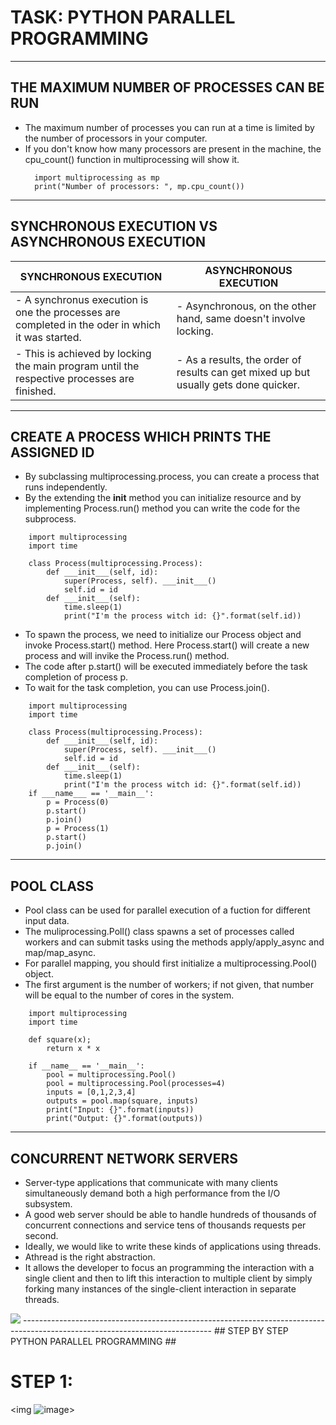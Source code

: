 # TASK: PYTHON PARALLEL PROGRAMMING #

-----------------------------------------------------------------------------------------------------------------------
## THE MAXIMUM NUMBER OF PROCESSES CAN BE RUN ##

- The maximum number of processes you can run at a time is limited by the number of processors in your computer.
- If you don't know how many processors are present in the machine, the cpu_count() function in multiprocessing will show it.
  ```
    import multiprocessing as mp
    print("Number of processors: ", mp.cpu_count())
  ```
------------------------------------------------------------------------------------------------------------------------
## SYNCHRONOUS EXECUTION VS ASYNCHRONOUS EXECUTION ##
|        SYNCHRONOUS EXECUTION          |       ASYNCHRONOUS EXECUTION           |
| ------------------------------------- | -------------------------------------- |
| - A synchronus execution is one the processes are completed in the oder in which it was started. | - Asynchronous, on the other hand, same doesn't involve locking. | 
| - This is achieved by locking the main program until the respective processes are finished. | - As a results, the order of results can get mixed up but usually gets done quicker. |
 
------------------------------------------------------------------------------------------------------------------------
## CREATE A PROCESS WHICH PRINTS THE ASSIGNED ID ##

- By subclassing multiprocessing.process, you can create a process that runs independently.
- By the extending the __init__ method you can initialize resource and by implementing Process.run() method you can write the code for the subprocess.
```
    import multiprocessing
    import time

    class Process(multiprocessing.Process):
        def ___init___(self, id):
            super(Process, self). ___init___()
            self.id = id
        def ___init___(self):
            time.sleep(1)
            print("I'm the process witch id: {}".format(self.id))
```
- To spawn the process, we need to initialize our Process object and invoke Process.start() method. Here Process.start() will create a new process and will invike the Process.run() method.
- The code after p.start() will be executed immediately before the task completion of process p.
- To wait for the task completion, you can use Process.join().
```
    import multiprocessing
    import time

    class Process(multiprocessing.Process):
        def ___init___(self, id):
            super(Process, self). ___init___()
            self.id = id
        def ___init___(self):
            time.sleep(1)
            print("I'm the process witch id: {}".format(self.id))
    if ___name___ == '__main__':
        p = Process(0)
        p.start()
        p.join()
        p = Process(1)
        p.start()
        p.join()
```
-----------------------------------------------------------------------------------------------------------------------------
## POOL CLASS ##

- Pool class can be used for parallel execution of a fuction for different input data.
- The muliprocessing.Poll() class spawns a set of processes called workers and can submit tasks using the methods apply/apply_async and map/map_async.
- For parallel mapping, you should first initialize a multiprocessing.Pool() object.
- The first argument is the number of workers; if not given, that number will be equal to the number of cores in the system.
```
    import multiprocessing
    import time

    def square(x);
        return x * x

    if __name__ == '__main__':
        pool = multiprocessing.Pool()
        pool = multiprocessing.Pool(processes=4)
        inputs = [0,1,2,3,4]
        outputs = pool.map(square, inputs)
        print("Input: {}".format(inputs))
        print("Output: {}".format(outputs))
```
-----------------------------------------------------------------------------------------------------------------------------
## CONCURRENT NETWORK SERVERS ##

- Server-type applications that communicate with many clients simultaneously demand both a high performance from the I/O subsystem.
- A good web server should be able to handle hundreds of thousands of concurrent connections and service tens of thousands requests per second.
- Ideally, we would like to write these kinds of applications using threads.
- Athread is the right abstraction.
- It allows the developer to focus an programming the interaction with a single client and then to lift this interaction to multiple client by simply forking many instances of the single-client interaction in separate threads.

<img src=https://intellipaat.com/blog/wp-content/uploads/2021/09/image-99.png>
-----------------------------------------------------------------------------------------------------------------------------
## STEP BY STEP  PYTHON PARALLEL PROGRAMMING ##

# STEP 1: 
<img ![image](https://github.com/addff/2403-ITT440/assets/167417605/e61c880d-fcef-4a91-b94a-a200bb84ad7f)>
